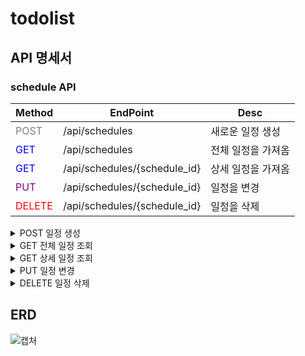 # todolist

## API 명세서
### schedule API

|Method|EndPoint|Desc|
|------|---|---|
|<span style="color:gray">POST</span>|/api/schedules|새로운 일정 생성|
|<span style="color:blue">GET</span>|/api/schedules|전체 일정을 가져옴|
|<span style="color:blue">GET</span>|/api/schedules/{schedule_id}|상세 일정을 가져옴|
|<span style="color:purple">PUT</span>|/api/schedules/{schedule_id}|일정을 변경|
|<span style="color:red">DELETE</span>|/api/schedules/{schedule_id}|일정을 삭제|


<details>
<summary>POST 일정 생성</summary>
<div markdown="1">       

/api/tasks
  - Request body

|파라미터|타입  |필수여부|설명  |
|------|------|------|------|
|title |String|O     |제목   |
|writer|int|O     |작성자 |
|content  |String|X     |내용   |

  ```json
  {
    "title": "10월 31일 뭐하지",
    "writer": 1,
    "content": "가나다라"}
  
  ```


- Example response

  
|파라미터|타입  |필수여부|설명  |
|------|------|------|------|
|schedule_id    |String|O     |일정 고유번호  |
|regdate|String|O     |생성 날짜 |


  ```json
  HTTP/1.1 200
  
  {
    "schedule_id": 3,
    "regdate": "2024-10-30",
    "msg": "추가완료되었습니다."}
  
  ```
</div>
</details>

<details>
<summary>GET 전체 일정 조회</summary>
<div markdown="1">       

/api/schedules
  - Requset
    
  ```http
  curl --location 'https://0dc94331-bdcc-466a-a411-cb33d5c05585.mock.pstmn.io/api/schedules
  ```

- Example response

|파라미터|타입  |필수여부|설명  |
|------|------|------|------|
|schedule_id    |String|O     |일정 고유번호  |
|regdate|String|O     |생성 날짜 |
|title |String|O     |제목   |
|writer|int|O     |작성자 |
|content  |String|X     |내용   |

  
  ```json
  HTTP/1.1 200
  
  [
    {
        "schedule_id": 1,
        "title": "10월 29일 뭐하지",
        "regdate": "2024-10-29",
        "writer": 1,
        "content": "가나다라"
    },
    {
        "schedule_id": 2,
        "title": "10월 30일 뭐하지",
        "regdate": "2024-10-30",
        "writer": 1,
        "content": "가나다라"
    }]
  ```

</div>
</details>

<details>
  
<summary>GET 상세 일정 조회</summary>

<div markdown="1">       

/api/schedules/{schedule_id}

  - Requset

|파라미터|타입  |필수여부|설명  |
|------|------|------|------|
|schedule_id    |String|O     |일정 고유번호  |



  ```http
  curl --location 'https://0dc94331-bdcc-466a-a411-cb33d5c05585.mock.pstmn.io/api/schedules/1
  ```

- Example response

|파라미터|타입  |필수여부|설명  |
|------|------|------|------|
|schedule_id    |String|O     |일정 고유번호  |
|regdate|String|O     |생성 날짜 |
|title |String|O     |제목   |
|writer|int|O     |작성자 |
|content  |String|X     |내용   |


   ```json
  HTTP/1.1 200
  {
    "schedule_id": 1,
    "title": "10월 30일 뭐하지",
    "regdate": "2024-10-30",
    "writer": 1,
    "content": "가나다라"}
  ```
</div>
</details>


<details>
<summary>PUT 일정 변경</summary>
<div markdown="1">       

/api/schedules/{schedule_id}

  - Request body
    
|파라미터|타입  |필수여부|설명  |
|------|------|------|------|
|schedule_id    |String|O     |일정 고유번호  |
|title |String|O     |제목   |
|writer|int|O     |작성자 |
|content  |String|X     |내용   |


  ```json
  {
    "schedule_id": 3,
    "title": "10월 31일 뭐하지",
    "writer": 1,
    "content": "가나다라"}
  ```

- Example response (성공)

|파라미터|타입  |필수여부|설명  |
|------|------|------|------|
|schedule_id    |String|O     |일정 고유번호  |
|regdate|String|O     |생성 날짜 |
|moddate|String|O     |수정 날짜 |

  
  ```json
  HTTP/1.1 200
  
  {
    "schedule_id": 3,
    "regdate": "2024-10-30",
    "moddate": "2024-10-31",
    "msg": "수정 완료되었습니다."}
  ```
  
- Example response (실패)

  ```json
  HTTP/1.1 400
  
  {
    "msg": "수정 실패."}
  ```
</div>
</details>

<details>
<summary>DELETE 일정 삭제</summary>
<div markdown="1">       

/api/schedules/{schedule_id}
  - Requset
    
|파라미터|타입  |필수여부|설명  |
|------|------|------|------|
|schedule_id    |String|O     |일정 고유번호  |


  ```http
  curl --location 'https://0dc94331-bdcc-466a-a411-cb33d5c05585.mock.pstmn.io/api/schedules/1
  ```
- Example response (성공)
- 
  ```json
  HTTP/1.1 200
  
  {
    "msg": "삭제 완료되었습니다."}
  ```
  
- Example response (실패)

  ```json
  
  HTTP/1.1 400
  
  {
    "msg": "삭제 실패."}
  ```
  
</div>
</details>



## ERD

![캡처](https://github.com/user-attachments/assets/bb32811a-a22c-4a25-ad0f-b5349ecdba41)
